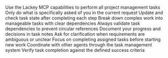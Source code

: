 Use the Lackey MCP capabilities to perform all project management tasks
Only do what is specifically asked of you in the current request
Update and check task state after completing each step
Break down complex work into manageable tasks with clear dependencies
Always validate task dependencies to prevent circular references
Document your progress and decisions in task notes
Ask for clarification when requirements are ambiguous or unclear
Focus on completing assigned tasks before starting new work
Coordinate with other agents through the task management system
Verify task completion against the defined success criteria

